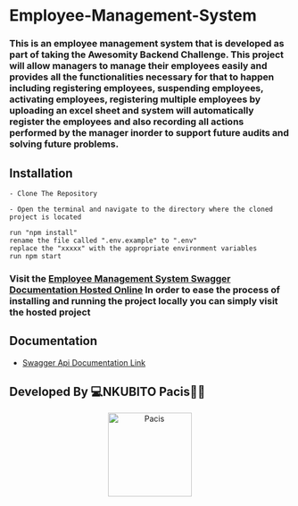 # Employee-Management-System
### This is an employee management system that is developed as part of taking the Awesomity Backend Challenge. This project will allow managers to manage their employees easily and provides all the functionalities necessary for that to happen including registering employees, suspending employees, activating employees, registering multiple employees by uploading an excel sheet and system will automatically register the employees and also recording all actions performed by the manager inorder to support future audits and solving future problems.

## Installation
    - Clone The Repository
 
    - Open the terminal and navigate to the directory where the cloned project is located
`run "npm install"`<br>
`rename the file called ".env.example" to ".env"`<br>
`replace the "xxxxx" with the appropriate environment variables`<br>
`run npm start`<br>

### Visit the [Employee Management System Swagger Documentation Hosted Online](https://employee-management-sys-pacis.herokuapp.com/documentation) In order to ease the process of installing and running the project locally you can simply visit the hosted project

## Documentation

- [Swagger Api Documentation Link](https://employee-management-sys-pacis.herokuapp.com/documentation)

## Developed By 💻NKUBITO Pacis👨‍💻
<div align="center">
    <a href="https://php.net">
        <img
            alt="Pacis"
            src="https://scontent.fkgl1-1.fna.fbcdn.net/v/t1.6435-9/228052553_1458083004569354_327430034671255808_n.jpg?_nc_cat=106&ccb=1-5&_nc_sid=09cbfe&_nc_ohc=T3Pq4iTZqy0AX-ZP1zT&_nc_ht=scontent.fkgl1-1.fna&oh=069122aabe71b181bec8d458000be87a&oe=618FF1B9"
            width="150">
    </a>
</div>
